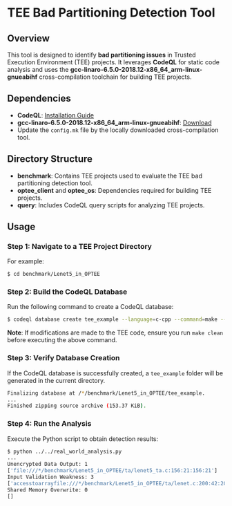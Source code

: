 # TEE Bad Partitioning Detection Tool

## Overview
This tool is designed to identify **bad partitioning issues** in Trusted Execution Environment (TEE) projects. It leverages **CodeQL** for static code analysis and uses the **gcc-linaro-6.5.0-2018.12-x86_64_arm-linux-gnueabihf** cross-compilation toolchain for building TEE projects.

## Dependencies

- **CodeQL**: [Installation Guide](https://codeql.github.com/docs/)
- **gcc-linaro-6.5.0-2018.12-x86_64_arm-linux-gnueabihf**: [Download](https://releases.linaro.org/components/toolchain/binaries/)
- Update the `config.mk` file by the locally downloaded cross-compilation tool.

## Directory Structure

- **benchmark**: Contains TEE projects used to evaluate the TEE bad partitioning detection tool.
- **optee_client** and **optee_os**: Dependencies required for building TEE projects.
- **query**: Includes CodeQL query scripts for analyzing TEE projects.

## Usage

### Step 1: Navigate to a TEE Project Directory
For example:
```bash
$ cd benchmark/Lenet5_in_OPTEE
```

### Step 2: Build the CodeQL Database
Run the following command to create a CodeQL database:
```bash
$ codeql database create tee_example --language=c-cpp --command=make --overwrite
```
**Note**: If modifications are made to the TEE code, ensure you run `make clean` before executing the above command.

### Step 3: Verify Database Creation
If the CodeQL database is successfully created, a `tee_example` folder will be generated in the current directory.

```bash
Finalizing database at /*/benchmark/Lenet5_in_OPTEE/tee_example.
...
Finished zipping source archive (153.37 KiB).
```

### Step 4: Run the Analysis
Execute the Python script to obtain detection results:
```bash
$ python ../../real_world_analysis.py
...
Unencrypted Data Output: 1
['file:///*/benchmark/Lenet5_in_OPTEE/ta/lenet5_ta.c:156:21:156:21']
Input Validation Weakness: 3
['accesstoarrayfile:///*/benchmark/Lenet5_in_OPTEE/ta/lenet.c:200:42:200:49', 'accesstoarrayfile:///*/benchmark/Lenet5_in_OPTEE/ta/lenet.c:280:25:280:33', 'accesstoarrayfile:///*/benchmark/Lenet5_in_OPTEE/ta/lenet.c:282:35:282:43']
Shared Memory Overwrite: 0
[]
```
